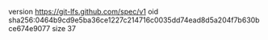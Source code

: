 version https://git-lfs.github.com/spec/v1
oid sha256:0464b9cd9e5ba36ce1227c214716c0035dd74ead8d5a204f7b630bce674e9077
size 37
